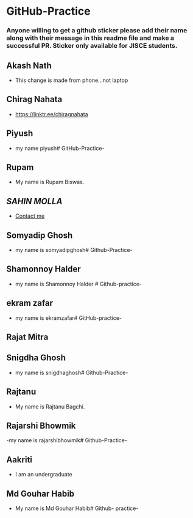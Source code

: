 # GitHub-Practice
### Anyone willing to get a github sticker please add their name along with their message in this readme file and make a successful PR. Sticker only available for JISCE students.

## Akash Nath
- This change is made from phone...not laptop
## Chirag Nahata
- https://linktr.ee/chiragnahata
## Piyush
- my name piyush# GitHub-Practice-
## Rupam 
- My name is Rupam Biswas.
## *SAHIN MOLLA*
- [Contact me](https://linktr.ee/sahinmolla)
## Somyadip Ghosh
- my name is somyadipghosh# Github-Practice-
## Shamonnoy Halder
- my name is Shamonnoy Halder # Github-practice-
## ekram zafar
- my name is ekramzafar# GitHub-practice-
## Rajat Mitra

## Snigdha Ghosh
- my name is snigdhaghosh# Github-Practice-
## Rajtanu
- My name is Rajtanu Bagchi.
## Rajarshi Bhowmik
-my name is rajarshibhowmik# Github-Practice-
## Aakriti
- I am an undergraduate 
## Md Gouhar Habib
- My name is Md Gouhar Habib# Github- practice-



